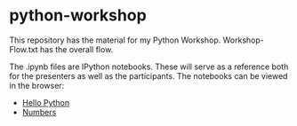python-workshop
===============

This repository has the material for my Python Workshop.  Workshop-Flow.txt has the overall flow. 

The .ipynb files are IPython notebooks.  These will serve as a reference both for the presenters as well as the participants.  The notebooks can be viewed in the browser:

 - [Hello Python](http://nbviewer.ipython.org/urls/raw.github.com/shreekumar3d/python-workshop/master/00-Hello-Python.ipynb)
 - [Numbers](http://nbviewer.ipython.org/urls/raw.github.com/shreekumar3d/python-workshop/master/01-Numbers.ipynb)
